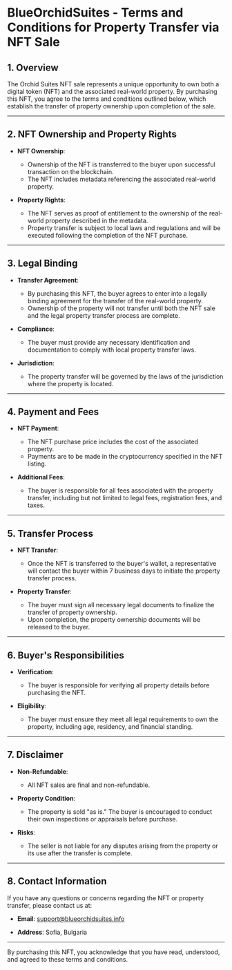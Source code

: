# BlueOrchidSuites - Terms and Conditions for Property Transfer via NFT Sale

## 1. Overview
The Orchid Suites NFT sale represents a unique opportunity to own both a digital token (NFT) and the associated real-world property. By purchasing this NFT, you agree to the terms and conditions outlined below, which establish the transfer of property ownership upon completion of the sale.

---

## 2. NFT Ownership and Property Rights
- **NFT Ownership**: 
  - Ownership of the NFT is transferred to the buyer upon successful transaction on the blockchain. 
  - The NFT includes metadata referencing the associated real-world property.

- **Property Rights**:
  - The NFT serves as proof of entitlement to the ownership of the real-world property described in the metadata.
  - Property transfer is subject to local laws and regulations and will be executed following the completion of the NFT purchase.

---

## 3. Legal Binding
- **Transfer Agreement**:
  - By purchasing this NFT, the buyer agrees to enter into a legally binding agreement for the transfer of the real-world property.
  - Ownership of the property will not transfer until both the NFT sale and the legal property transfer process are complete.

- **Compliance**:
  - The buyer must provide any necessary identification and documentation to comply with local property transfer laws.

- **Jurisdiction**:
  - The property transfer will be governed by the laws of the jurisdiction where the property is located.

---

## 4. Payment and Fees
- **NFT Payment**:
  - The NFT purchase price includes the cost of the associated property.
  - Payments are to be made in the cryptocurrency specified in the NFT listing.

- **Additional Fees**:
  - The buyer is responsible for all fees associated with the property transfer, including but not limited to legal fees, registration fees, and taxes.

---

## 5. Transfer Process
- **NFT Transfer**:
  - Once the NFT is transferred to the buyer's wallet, a representative will contact the buyer within 7 business days to initiate the property transfer process.

- **Property Transfer**:
  - The buyer must sign all necessary legal documents to finalize the transfer of property ownership.
  - Upon completion, the property ownership documents will be released to the buyer.

---

## 6. Buyer's Responsibilities
- **Verification**:
  - The buyer is responsible for verifying all property details before purchasing the NFT.

- **Eligibility**:
  - The buyer must ensure they meet all legal requirements to own the property, including age, residency, and financial standing.

---

## 7. Disclaimer
- **Non-Refundable**:
  - All NFT sales are final and non-refundable.

- **Property Condition**:
  - The property is sold "as is." The buyer is encouraged to conduct their own inspections or appraisals before purchase.

- **Risks**:
  - The seller is not liable for any disputes arising from the property or its use after the transfer is complete.

---

## 8. Contact Information
If you have any questions or concerns regarding the NFT or property transfer, please contact us at:

- **Email**: support@blueorchidsuites.info
<!-- - **Phone**: +1-800-123-4567 -->
- **Address**: Sofia, Bulgaria

---

By purchasing this NFT, you acknowledge that you have read, understood, and agreed to these terms and conditions.